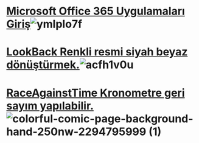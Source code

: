 # ****[Microsoft Office 365 Uygulamaları Giriş](https://github.com/user-attachments/assets/31b781f5-5321-4f4f-a1d6-865ec7816fb4)****![ymlplo7f](https://github.com/user-attachments/assets/2ec4a0ed-f8c1-49dc-b0ac-2ee60668a29b)

# ****[LookBack Renkli resmi siyah beyaz dönüştürmek.](https://starteknoloji.space/lookback.cs)****![acfh1v0u](https://github.com/user-attachments/assets/7bc18c33-27f0-4650-9473-693007e23707)

# ****[RaceAgainstTime Kronometre geri sayım yapılabilir.](https://starteknoloji.space/uygulamalar/kronometre.cs)****![colorful-comic-page-background-hand-250nw-2294795999 (1)](https://github.com/user-attachments/assets/b60eecbb-f1fc-4195-829a-27f03c1f4e4b)


